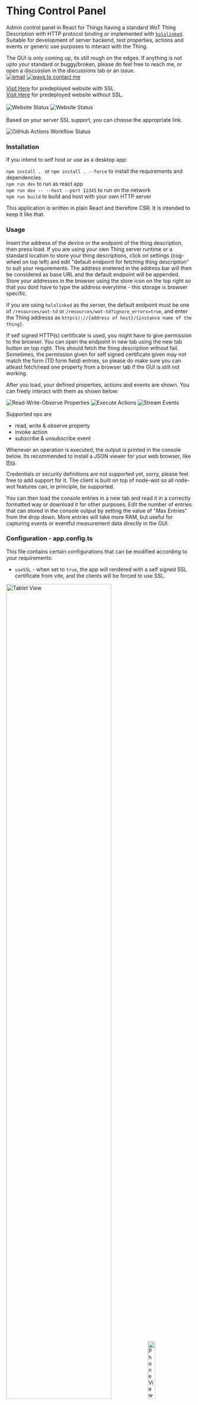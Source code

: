 # Thing Control Panel

Admin control panel in React for Things having a standard WoT Thing Description with HTTP protocol binding or 
implemented with [`hololinked`](https://github.com/VigneshVSV/hololinked). Suitable for development of server backend, 
test properties, actions and events or generic use purposes to interact with the Thing. 

The GUI is only coming up, its still rough on the edges. If anything is not upto your standard or buggy/broken,
 please do feel free to reach me, or open a discussion in the discussions tab or an issue. 
<br>
[![email](https://img.shields.io/badge/email%20me-brown)](mailto:vignesh.vaidyanathan@hololinked.dev) [![ways to contact me](https://img.shields.io/badge/ways_to_contact_me-brown)](https://hololinked.dev/contact) <br>

[Visit Here](https://control-panel.hololinked.dev) for predeployed website with SSL. <br>
[Visit Here](http://no-ssl-control-panel.hololinked.net) for predeployed website without SSL. <br> <br>
![Website Status](https://img.shields.io/website?url=https%3A%2F%2Fcontrol-panel.hololinked.dev&label=SSL%20Website)
![Website Status](https://img.shields.io/website?url=http%3A%2F%2Fno-ssl-control-panel.hololinked.net&label=Non%20SSL%20Website) <br>
<br>
Based on your server SSL support, you can choose the appropriate link.

![GitHub Actions Workflow Status](https://img.shields.io/github/actions/workflow/status/hololinked-dev/thing-control-panel/docker-publish.yml?label=Build%20Docker%20Image)

### Installation

If you intend to self host or use as a desktop app:

```npm install . ``` or ```npm install . --force``` to install the requirements and dependencies <br/>
```npm run dev``` to run as react app <br/>
```npm run dev -- --host --port 12345``` to run on the network <br/>
```npm run build``` to build and host with your own HTTP server <br/>

This application is written in plain React and therefore CSR. It is intended to keep it like that.

### Usage

Insert the address of the device or the endpoint of the thing description, then press load. If you are using your own Thing server runtime or a standard location to store
your thing descriptions, click on settings (cog-wheel on top left) and edit "default endpoint for fetching thing description" to suit
your requirements. The address enetered in the address bar will then be considered as base URL and the default endpoint will be appended.
Store your addresses in the browser using the store icon on the top right so that you dont have to type the address everytime - this storage is browser specific.  

If you are using `hololinked` as the server, the default endpoint must be one of `/resources/wot-td` or `/resources/wot-td?ignore_errors=true`, and
enter the Thing addresss as `http(s)://{address of host}/{instance name of the thing}`.

If self signed HTTP(s) certificate is used, you might have to give permission to the browser. You can open the endpoint in new tab using the new tab button on top right. 
This should fetch the thing description without fail. Sometimes, the permission given for self signed certificate given may not match the form (TD form field) entries, so please do make sure you can atleast fetch/read one property from a browser tab if the GUI is still not working.  

After you load, your defined properties, actions and events are shown. You can freely interact with them as shown below:

![Read-Write-Observe Properties](readme-assets/properties.png)
![Execute Actions](readme-assets/actions.png)
![Stream Events](readme-assets/events.png)


Supported ops are
- read, write & observe property
- invoke action
- subscribe & unsubscribe event 
  
Whenever an operation is executed, the output is printed in the console below. 
Its recommended to install a JSON viewer for your web browser, like [this](https://chromewebstore.google.com/detail/json-viewer/gbmdgpbipfallnflgajpaliibnhdgobh).

Credentials or security definitions are not supported yet, sorry, please feel free to add support for it. The client is built on top of node-wot so all
node-wot features can, in principle, be supported. 

You can then load the console entries in a new tab and read it in a correctly formatted way or download it for other purposes. 
Edit the number of entries that can stored in the console output by setting the value of "Max Entries" from the drop down. 
More entries will take more RAM, but useful for capturing events or eventful measurement data directly in the GUI. 

### Configuration - app.config.ts

This file contains certain configurations that can be modified according to your requirements:

- `useSSL` - when set to `true`, the app will rendered with a self signed SSL certificate from vite, and the clients will be forced to use SSL. 

<p float="left">
    <img src="readme-assets/surface-pro.png" alt="Tablet View" width="75%" />
    <img src="readme-assets/phone.png" alt="Phone View" width="20%" />
</p>

### To Do

##### Contributors welcome. Feel free to also propose new ideas or add more ops. There are also similar projects available from Web of Things community. 

- Packaging in Electron
- Observe all properties, subscribe all events & top level forms

Possible further ideas
- Database viewer (i.e. viewer of properties that are stored in database)
- Log Viewer does not work correctly, although its almost complete. 
- Graphical data acquisition into file using events



